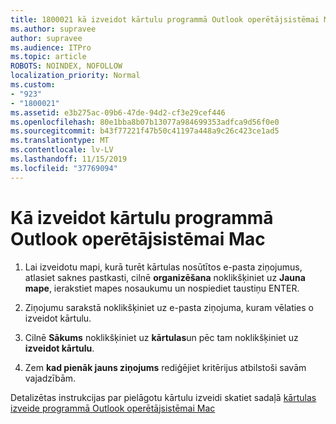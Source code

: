```yaml
---
title: 1800021 kā izveidot kārtulu programmā Outlook operētājsistēmai Mac
ms.author: supravee
author: supravee
ms.audience: ITPro
ms.topic: article
ROBOTS: NOINDEX, NOFOLLOW
localization_priority: Normal
ms.custom:
- "923"
- "1800021"
ms.assetid: e3b275ac-09b6-47de-94d2-cf3e29cef446
ms.openlocfilehash: 80e1bba8b07b13077a984699353adfca9d56f0e0
ms.sourcegitcommit: b43f77221f47b50c41197a448a9c26c423ce1ad5
ms.translationtype: MT
ms.contentlocale: lv-LV
ms.lasthandoff: 11/15/2019
ms.locfileid: "37769094"
---
```

# <a name="how-to-create-a-rule-in-outlook-for-mac"></a>Kā izveidot kārtulu programmā Outlook operētājsistēmai Mac

1. Lai izveidotu mapi, kurā turēt kārtulas nosūtītos e-pasta ziņojumus, atlasiet saknes pastkasti, cilnē **organizēšana** noklikšķiniet uz **Jauna mape**, ierakstiet mapes nosaukumu un nospiediet taustiņu ENTER.

2. Ziņojumu sarakstā noklikšķiniet uz e-pasta ziņojuma, kuram vēlaties o izveidot kārtulu.

3. Cilnē **Sākums** noklikšķiniet uz **kārtulas**un pēc tam noklikšķiniet uz **izveidot kārtulu**.

4. Zem **kad pienāk jauns ziņojums** rediģējiet kritērijus atbilstoši savām vajadzībām. 

Detalizētas instrukcijas par pielāgotu kārtulu izveidi skatiet sadaļā [kārtulas izveide programmā Outlook operētājsistēmai Mac](https://aka.ms/AA1uy0v)
  